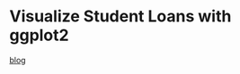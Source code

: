 # Visualize Student Loans with ggplot2

[blog](https://medium.com/@wenjun.sarah.sun/visualize-student-loans-with-ggplot2-c44ea0cfd911?source=friends_link&sk=d0589c9bd65b18beeabff3fea33801e6)
